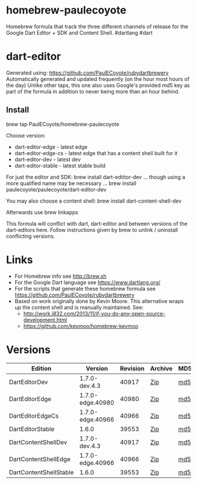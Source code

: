 homebrew-paulecoyote
====================

Homebrew formula that track the three different channels of release for the Google Dart Editor + SDK and Content Shell.  #dartlang #dart

dart-editor
===========

Generated using: https://github.com/PaulECoyote/rubydartbrewery
Automatically generated and updated frequently (on the hour most hours of the day)
Unlike other taps, this one also uses Google's provided md5 key as part of the formula in addition to never being more than an hour behind.

Install
-------
brew tap PaulECoyote/homebrew-paulecoyote

Choose version:
* dart-editor-edge - latest edge
* dart-editor-edge-cs - latest edge that has a content shell built for it
* dart-editor-dev - latest dev
* dart-editor-stable - latest stable build

For just the editor and SDK:
brew install dart-edtitor-dev
... though using a more qualified name may be necessary ...
brew install paulecoyote/paulecoyote/dart-editor-dev

You may also choose a content shell:
brew install dart-content-shell-dev

Afterwards use 
brew linkapps

This formula will conflict with dart, dart-editor and between versions of the dart-editors here.  Follow instructions given by brew to unlink / uninstall conflicting versions.

Links
=====
* For Homebrew info see http://brew.sh
* For the Google Dart language see https://www.dartlang.org/
* For the scripts that generate these homebrew formula see https://github.com/PaulECoyote/rubydartbrewery
* Based on work originally done by Kevin Moore. This alternative wraps up the content shell and is manually maintained.  See: 
    * http://work.j832.com/2013/11/if-you-do-any-open-source-development.html
    * https://github.com/kevmoo/homebrew-kevmoo

Versions
========
| Edition | Version | Revision | Archive | MD5 | Notes |
| ------- | ------- | -------- | ------- | --- | ----- |
| DartEditorDev | 1.7.0-dev.4.3 | 40917 | [Zip](https://storage.googleapis.com/dart-archive/channels/dev/release/40917/editor/darteditor-macos-x64.zip) | [md5](https://storage.googleapis.com/dart-archive/channels/dev/release/40917/editor/darteditor-macos-x64.zip.md5sum) | [Changes](https://storage.googleapis.com/dart-archive/channels/dev/release/latest/changelog.html) |
| DartEditorEdge | 1.7.0-edge.40980 | 40980 | [Zip](https://storage.googleapis.com/dart-archive/channels/be/raw/40980/editor/darteditor-macos-x64.zip) | [md5](https://storage.googleapis.com/dart-archive/channels/be/raw/40980/editor/darteditor-macos-x64.zip.md5sum) | - |
| DartEditorEdgeCs | 1.7.0-edge.40966 | 40966 | [Zip](https://storage.googleapis.com/dart-archive/channels/be/raw/40966/editor/darteditor-macos-x64.zip) | [md5](https://storage.googleapis.com/dart-archive/channels/be/raw/40966/editor/darteditor-macos-x64.zip.md5sum) | - |
| DartEditorStable | 1.6.0 | 39553 | [Zip](https://storage.googleapis.com/dart-archive/channels/stable/release/39553/editor/darteditor-macos-x64.zip) | [md5](https://storage.googleapis.com/dart-archive/channels/stable/release/39553/editor/darteditor-macos-x64.zip.md5sum) | [Changes](https://storage.googleapis.com/dart-archive/channels/stable/release/latest/changelog.html) |
| DartContentShellDev | 1.7.0-dev.4.3 | 40917 | [Zip](https://storage.googleapis.com/dart-archive/channels/dev/release/40917/dartium/content_shell-macos-ia32-release.zip) | [md5](https://storage.googleapis.com/dart-archive/channels/dev/release/40917/dartium/content_shell-macos-ia32-release.zip.md5sum) | - |
| DartContentShellEdge | 1.7.0-edge.40966 | 40966 | [Zip](https://storage.googleapis.com/dart-archive/channels/be/raw/40966/dartium/content_shell-macos-ia32-release.zip) | [md5](https://storage.googleapis.com/dart-archive/channels/be/raw/40966/dartium/content_shell-macos-ia32-release.zip.md5sum) | - |
| DartContentShellStable | 1.6.0 | 39553 | [Zip](https://storage.googleapis.com/dart-archive/channels/stable/release/39553/dartium/content_shell-macos-ia32-release.zip) | [md5](https://storage.googleapis.com/dart-archive/channels/stable/release/39553/dartium/content_shell-macos-ia32-release.zip.md5sum) | - |
